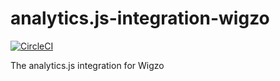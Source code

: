 # analytics.js-integration-wigzo
[![CircleCI](https://circleci.com/gh/segment-integrations/analytics.js-integration-wigzo.svg?style=svg)](https://circleci.com/gh/segment-integrations/analytics.js-integration-wigzo)

The analytics.js integration for Wigzo
